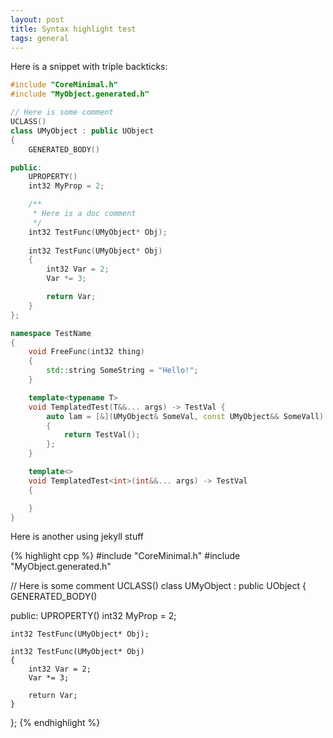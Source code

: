 ```yaml
---
layout: post
title: Syntax highlight test
tags: general
---
```


Here is a snippet with triple backticks:
```cpp
#include "CoreMinimal.h"
#include "MyObject.generated.h"

// Here is some comment
UCLASS()
class UMyObject : public UObject
{
    GENERATED_BODY()

public:
    UPROPERTY()
    int32 MyProp = 2;

    /** 
     * Here is a doc comment
     */
    int32 TestFunc(UMyObject* Obj);
    
    int32 TestFunc(UMyObject* Obj)
    {
        int32 Var = 2;
        Var *= 3;

        return Var;
    }
};

namespace TestName 
{
    void FreeFunc(int32 thing) 
    {
        std::string SomeString = "Hello!";        
    }

    template<typename T>
    void TemplatedTest(T&&... args) -> TestVal {
        auto lam = [&](UMyObject& SomeVal, const UMyObject&& SomeVall)
        {
            return TestVal();
        };
    }

    template<>
    void TemplatedTest<int>(int&&... args) -> TestVal 
    {

    }
}
```

Here is another using jekyll stuff

{% highlight cpp %}
#include "CoreMinimal.h"
#include "MyObject.generated.h"

// Here is some comment
UCLASS()
class UMyObject : public UObject
{
    GENERATED_BODY()

public:
    UPROPERTY()
    int32 MyProp = 2;

    int32 TestFunc(UMyObject* Obj);
    
    int32 TestFunc(UMyObject* Obj)
    {
        int32 Var = 2;
        Var *= 3;

        return Var;
    }
};
{% endhighlight %}